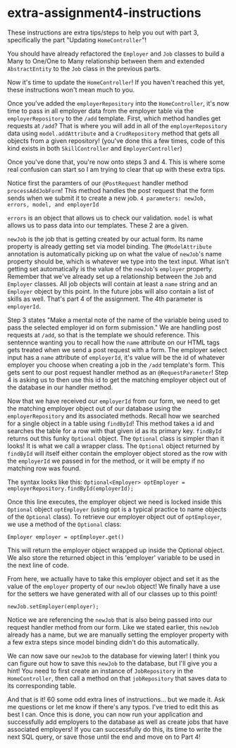 # extra-assignment4-instructions

These instructions are extra tips/steps to help you out with part 3, 
specifically the part "Updating `HomeController`"!
 
You should have already refactored the `Employer` and `Job` classes to build a Many to One/One to Many
relationship between them and extended `AbstractEntity` to the `Job` class in the previous parts.

Now it's time to update the `HomeController`!
If you haven't reached this yet, these instructions won't mean much to you.

Once you've added the `employerRepository` into the `HomeController`, it's now time to pass in all
employer data from the employer table via the `employerRepository` to the `/add` template. First, which method
handles get requests at `/add`? That is where you will add in all of the `employerRepository` data using `model.addAttribute`
and a `CrudRepository` method that gets all objects from a given repository! (you've done this a few times, code of this kind
exists in both `SkillController` and `EmployerController`)

Once you've done that, you're now onto steps 3 and 4. This is where some real confusion can start so I am trying
to clear that up with these extra tips.

Notice first the paramters of our ```@PostRequest``` handler method ```processAddJobForm```!
This method handles the post request that the form sends when we submit it to create a new job.
```4 parameters: newJob, errors, model, and employerId```

```errors``` is an object that allows us to check our validation.
```model``` is what allows us to pass data into our templates.
These 2 are a given.

```newJob``` is the job that is getting created by our actual form.
Its name property is already getting set via model binding. The ```@ModelAttribute``` annotation is automatically picking up on what the value
of ```newJob```'s name property should be, which is whatever we type into the text input. What isn't getting set automatically is the value of
the ```newJob```'s ```employer``` property. Remember that we've already set up a relationship between the ```Job``` and ```Employer``` classes. All job objects will 
contain at least a ```name``` string and an ```Employer``` object by this point. In the future jobs will also contain a list of skills as well. That's part 4
of the assignment. The 4th parameter is ```employerId```.

Step 3 states "Make a mental note of the name of the variable being used to pass the selected employer id on form submission."
We are handling post requests at `/add`, so that is the template we should reference.
This sentennce wanting you to recall how the `name` attribute on our HTML tags gets treated when we
send a post request with a form. The employer select input has a `name` attribute of `employerId`, it's value will be the id of 
whatever employer you choose when creating a job in the `/add` template's form. This gets sent to our post request handler method as an
`@RequestParameter`! Step 4 is asking us to then use this id to get the matching employer object out of the database in our handler method.

Now that we have received our `employerId` from our form, we need to get the matching employer object out of our database using the 
`employerRepository` and its associated methods. Recall how we searched for a single object in a table using `findById`! This method takes a
id and searches the table for a row with that given id as its primary key. `findById` returns out this funky `Optional` object. The `Optional` class
is simpler than it looks! It is what we call a wrapper class. The `Optional` object returned by `findById` will itself either contain the employer
object stored as the row with the `employerId` we passed in for the method, or it will be empty if no matching row was found.

The syntax looks like this:
```Optional<Employer> optEmployer = employerRepository.findById(employerId);```

Once this line executes, the employer object we need is locked inside this `Optional` object `optEmployer` (using opt is a typical practice to name
objects of the `Optional` class). To retrieve our employer object out of `optEmployer`, we use a method of the `Optional` class:

```Employer employer = optEmployer.get()```

This will return the employer object wrapped up inside the Optional object. We also store the returned object in this 'employer' variable to be used in the next
line of code.

From here, we actually have to take this employer object and set it as the value of the `employer` property of our `newJob` object!
We finally have a use for the setters we have generated with all of our classes up to this point!

```newJob.setEmployer(employer);```

Notice we are referencing the `newJob` that is also being passed into our request handler method from our form. Like we stated earlier, this
`newJob` already has a name, but we are manually setting the employer property with a few extra steps since model binding didn't do this automatically.

We can now save our `newJob` to the database for viewing later! I think you can figure out how to save this `newJob` to the database, but I'll 
give you a hint! You need to first create an instance of `JobRepository` in the `HomeController`, then call a method on that `jobRepository`
that saves data to its corresponding table.

And that is it! 60 some odd extra lines of instructions... but we made it. Ask me questions or let me know if there's any typos. I've tried
to edit this as best I can. Once this is done, you can now run your application and successfully add employers to the database as well as
create jobs that have associated employers! If you can successfully do this, its time to write the next SQL query, or save those until the end
and move on to Part 4! 


